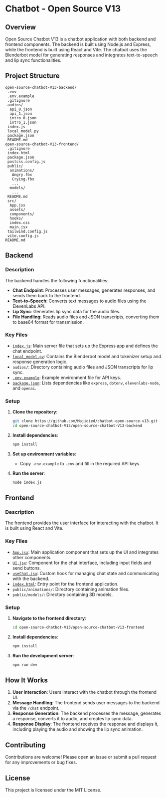 # Chatbot - Open Source V13

## Overview

Open Source Chatbot V13 is a chatbot application with both backend and frontend components. The backend is built using Node.js and Express, while the frontend is built using React and Vite. The chatbot uses the Blenderbot model for generating responses and integrates text-to-speech and lip sync functionalities.

## Project Structure

```
open-source-chatbot-V13-backend/
 .env
 .env.example
 .gitignore
 audios/
  api_0.json
  api_1.json
  intro_0.json
  intro_1.json
 index.js
 local_model.py
 package.json
 README.md
open-source-chatbot-V13-frontend/
 .gitignore
 index.html
 package.json
 postcss.config.js
 public/
  animations/
   Angry.fbx
   Crying.fbx
   ...
  models/
   ...
 README.md
 src/
  App.jsx
  assets/
  components/
  hooks/
  index.css
  main.jsx
 tailwind.config.js
 vite.config.js
README.md
```

## Backend

### Description

The backend handles the following functionalities:

- **Chat Endpoint**: Processes user messages, generates responses, and sends them back to the frontend.
- **Text-to-Speech**: Converts text messages to audio files using the ElevenLabs API.
- **Lip Sync**: Generates lip sync data for the audio files.
- **File Handling**: Reads audio files and JSON transcripts, converting them to base64 format for transmission.

### Key Files

- [`index.js`](command:_github.copilot.openSymbolInFile?%5B%7B%22scheme%22%3A%22file%22%2C%22authority%22%3A%22%22%2C%22path%22%3A%22%2FC%3A%2FUsers%2Fdell%2FDesktop%2FOpen%20Source%20Project%2Fopen-source-chatbot-V13%2Fopen-source-chatbot-V13-backend%2Findex.js%22%2C%22query%22%3A%22%22%2C%22fragment%22%3A%22%22%7D%2C%22index.js%22%2C%2272bbba21-a7d6-40e9-9ecd-613ead0dbaf8%22%5D "c:\Users\dell\Desktop\Open Source Project\open-source-chatbot-V13\open-source-chatbot-V13-backend\index.js"): Main server file that sets up the Express app and defines the chat endpoint.
- [`local_model.py`](command:_github.copilot.openSymbolInFile?%5B%7B%22scheme%22%3A%22file%22%2C%22authority%22%3A%22%22%2C%22path%22%3A%22%2FC%3A%2FUsers%2Fdell%2FDesktop%2FOpen%20Source%20Project%2Fopen-source-chatbot-V13%2Fopen-source-chatbot-V13-backend%2Flocal_model.py%22%2C%22query%22%3A%22%22%2C%22fragment%22%3A%22%22%7D%2C%22local_model.py%22%2C%2272bbba21-a7d6-40e9-9ecd-613ead0dbaf8%22%5D "c:\Users\dell\Desktop\Open Source Project\open-source-chatbot-V13\open-source-chatbot-V13-backend\local_model.py"): Contains the Blenderbot model and tokenizer setup and response generation logic.
- `audios/`: Directory containing audio files and JSON transcripts for lip sync.
- [`.env.example`](command:_github.copilot.openSymbolInFile?%5B%7B%22scheme%22%3A%22file%22%2C%22authority%22%3A%22%22%2C%22path%22%3A%22%2FC%3A%2FUsers%2Fdell%2FDesktop%2FOpen%20Source%20Project%2Fopen-source-chatbot-V13%2Fopen-source-chatbot-V13-backend%2F.env.example%22%2C%22query%22%3A%22%22%2C%22fragment%22%3A%22%22%7D%2C%22.env.example%22%2C%2272bbba21-a7d6-40e9-9ecd-613ead0dbaf8%22%5D "c:\Users\dell\Desktop\Open Source Project\open-source-chatbot-V13\open-source-chatbot-V13-backend\.env.example"): Example environment file for API keys.
- [`package.json`](command:_github.copilot.openSymbolInFile?%5B%7B%22scheme%22%3A%22file%22%2C%22authority%22%3A%22%22%2C%22path%22%3A%22%2FC%3A%2FUsers%2Fdell%2FDesktop%2FOpen%20Source%20Project%2Fopen-source-chatbot-V13%2Fopen-source-chatbot-V13-backend%2Fpackage.json%22%2C%22query%22%3A%22%22%2C%22fragment%22%3A%22%22%7D%2C%22package.json%22%2C%2272bbba21-a7d6-40e9-9ecd-613ead0dbaf8%22%5D "c:\Users\dell\Desktop\Open Source Project\open-source-chatbot-V13\open-source-chatbot-V13-backend\package.json"): Lists dependencies like `express`, `dotenv`, `elevenlabs-node`, and `openai`.

### Setup

1. **Clone the repository**:

    ```sh
    git clone https://github.com/Majidied/chatbot-open-source-v13.git
    cd open-source-chatbot-V13/open-source-chatbot-V13-backend
    ```

2. **Install dependencies**:

    ```sh
    npm install
    ```

3. **Set up environment variables**:
    - Copy `.env.example` to `.env` and fill in the required API keys.

4. **Run the server**:

    ```sh
    node index.js
    ```

## Frontend

### Description

The frontend provides the user interface for interacting with the chatbot. It is built using React and Vite.

### Key Files

- [`App.jsx`](command:_github.copilot.openSymbolInFile?%5B%7B%22scheme%22%3A%22file%22%2C%22authority%22%3A%22%22%2C%22path%22%3A%22%2FC%3A%2FUsers%2Fdell%2FDesktop%2FOpen%20Source%20Project%2Fopen-source-chatbot-V13%2Fopen-source-chatbot-V13-frontend%2Fsrc%2FApp.jsx%22%2C%22query%22%3A%22%22%2C%22fragment%22%3A%22%22%7D%2C%22App.jsx%22%2C%2272bbba21-a7d6-40e9-9ecd-613ead0dbaf8%22%5D "c:\Users\dell\Desktop\Open Source Project\open-source-chatbot-V13\open-source-chatbot-V13-frontend\src\App.jsx"): Main application component that sets up the UI and integrates other components.
- [`UI.jsx`](command:_github.copilot.openSymbolInFile?%5B%7B%22scheme%22%3A%22file%22%2C%22authority%22%3A%22%22%2C%22path%22%3A%22%2FC%3A%2FUsers%2Fdell%2FDesktop%2FOpen%20Source%20Project%2Fopen-source-chatbot-V13%2Fopen-source-chatbot-V13-frontend%2Fsrc%2Fcomponents%2FUI.jsx%22%2C%22query%22%3A%22%22%2C%22fragment%22%3A%22%22%7D%2C%22UI.jsx%22%2C%2272bbba21-a7d6-40e9-9ecd-613ead0dbaf8%22%5D "c:\Users\dell\Desktop\Open Source Project\open-source-chatbot-V13\open-source-chatbot-V13-frontend\src\components\UI.jsx"): Component for the chat interface, including input fields and send buttons.
- [`useChat.jsx`](command:_github.copilot.openSymbolInFile?%5B%7B%22scheme%22%3A%22file%22%2C%22authority%22%3A%22%22%2C%22path%22%3A%22%2FC%3A%2FUsers%2Fdell%2FDesktop%2FOpen%20Source%20Project%2Fopen-source-chatbot-V13%2Fopen-source-chatbot-V13-frontend%2Fsrc%2Fhooks%2FuseChat.jsx%22%2C%22query%22%3A%22%22%2C%22fragment%22%3A%22%22%7D%2C%22useChat.jsx%22%2C%2272bbba21-a7d6-40e9-9ecd-613ead0dbaf8%22%5D "c:\Users\dell\Desktop\Open Source Project\open-source-chatbot-V13\open-source-chatbot-V13-frontend\src\hooks\useChat.jsx"): Custom hook for managing chat state and communicating with the backend.
- [`index.html`](command:_github.copilot.openSymbolInFile?%5B%7B%22scheme%22%3A%22file%22%2C%22authority%22%3A%22%22%2C%22path%22%3A%22%2FC%3A%2FUsers%2Fdell%2FDesktop%2FOpen%20Source%20Project%2Fopen-source-chatbot-V13%2Fopen-source-chatbot-V13-frontend%2Findex.html%22%2C%22query%22%3A%22%22%2C%22fragment%22%3A%22%22%7D%2C%22index.html%22%2C%2272bbba21-a7d6-40e9-9ecd-613ead0dbaf8%22%5D "c:\Users\dell\Desktop\Open Source Project\open-source-chatbot-V13\open-source-chatbot-V13-frontend\index.html"): Entry point for the frontend application.
- `public/animations/`: Directory containing animation files.
- `public/models/`: Directory containing 3D models.

### Setup

1. **Navigate to the frontend directory**:

    ```sh
    cd open-source-chatbot-V13/open-source-chatbot-V13-frontend
    ```

2. **Install dependencies**:

    ```sh
    npm install
    ```

3. **Run the development server**:

    ```sh
    npm run dev
    ```

## How It Works

1. **User Interaction**: Users interact with the chatbot through the frontend UI.
2. **Message Handling**: The frontend sends user messages to the backend via the `/chat` endpoint.
3. **Response Generation**: The backend processes the message, generates a response, converts it to audio, and creates lip sync data.
4. **Response Display**: The frontend receives the response and displays it, including playing the audio and showing the lip sync animation.

## Contributing

Contributions are welcome! Please open an issue or submit a pull request for any improvements or bug fixes.

## License

This project is licensed under the MIT License.
